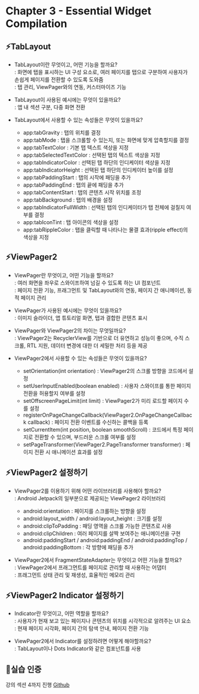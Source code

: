 # Chapter 3 - Essential Widget Compilation
## ⚡️TabLayout
- TabLayout이란 무엇이고, 어떤 기능을 할까요?  
  : 화면에 탭을 표시하는 UI 구성 요소로, 여러 페이지를 탭으로 구분하여 사용자가 손쉽게 페이지를 전환할 수 있도록 도와줌  
  : 탭 관리, ViewPager와의 연동, 커스터마이즈 기능

- TabLayout이 사용된 예시에는 무엇이 있을까요?  
  : 앱 내 섹션 구분, 다중 화면 전환

- TabLayout에서 사용할 수 있는 속성들은 무엇이 있을까요?  
  - app:tabGravity : 탭의 위치를 결정
  - app:tabMode : 탭을 스크롤할 수 있는지, 또는 화면에 맞게 압축할지를 결정
  - app:tabTextColor : 기본 탭 텍스트 색상을 지정
  - app:tabSelectedTextColor : 선택된 탭의 텍스트 색상을 지정
  - app:tabIndicatorColor : 선택된 탭 하단의 인디케이터 색상을 지정
  - app:tabIndicatorHeight : 선택된 탭 하단의 인디케이터 높이를 설정
  - app:tabPaddingStart : 탭의 시작에 패딩을 추가
  - app:tabPaddingEnd : 탭의 끝에 패딩을 추가
  - app:tabContentStart : 탭의 콘텐츠 시작 위치를 조정
  - app:tabBackground : 탭의 배경을 설정
  - app:tabIndicatorFullWidth : 선택된 탭의 인디케이터가 탭 전체에 걸칠지 여부를 결정
  - app:tabIconTint : 탭 아이콘의 색상을 설정
  - app:tabRippleColor : 탭을 클릭할 때 나타나는 물결 효과(ripple effect)의 색상을 지정

## ⚡️ViewPager2
- ViewPager란 무엇이고, 어떤 기능을 할까요?  
  : 여러 화면을 좌우로 스와이프하여 넘길 수 있도록 하는 UI 컴포넌트  
  : 페이지 전환 기능, 프래그먼트 및 TabLayout와의 연동, 페이지 간 애니메이션, 동적 페이지 관리

- ViewPager가 사용된 예시에는 무엇이 있을까요?  
  : 이미지 슬라이더, 앱 튜토리얼 화면, 탭과 결합한 콘텐츠 표시

- ViewPager와 ViewPager2의 차이는 무엇일까요?  
  : ViewPager2는 RecyclerView를 기반으로 더 유연하고 성능이 좋으며, 수직 스크롤, RTL 지원, 데이터 변경에 대한 더 세밀한 처리 등을 제공

- ViewPager2에서 사용할 수 있는 속성들은 무엇이 있을까요?  
  - setOrientation(int orientation) : ViewPager2의 스크롤 방향을 코드에서 설정
  - setUserInputEnabled(boolean enabled) : 사용자 스와이프를 통한 페이지 전환을 허용할지 여부를 설정
  - setOffscreenPageLimit(int limit) : ViewPager2가 미리 로드할 페이지 수를 설정
  - registerOnPageChangeCallback(ViewPager2.OnPageChangeCallback callback) : 페이지 전환 이벤트를 수신하는 콜백을 등록
  - setCurrentItem(int position, boolean smoothScroll) : 코드에서 특정 페이지로 전환할 수 있으며, 부드러운 스크롤 여부를 설정
  - setPageTransformer(ViewPager2.PageTransformer transformer) : 페이지 전환 시 애니메이션 효과를 설정

## ⚡️ViewPager2 설정하기
- ViewPager2를 이용하기 위해 어떤 라이브러리를 사용해야 할까요?  
  : Android Jetpack의 일부분으로 제공되는 ViewPager2 라이브러리  
  - android:orientation : 페이지를 스크롤하는 방향을 설정
  - android:layout_width / android:layout_height : 크기를 설정
  - android:clipToPadding : 패딩 영역을 스크롤 가능한 콘텐츠로 사용
  - android:clipChildren : 여러 페이지를 살짝 보여주는 애니메이션을 구현
  - android:paddingStart / android:paddingEnd / android:paddingTop / android:paddingBottom : 각 방향에 패딩을 추가

- ViewPager2에서 FragmentStateAdapter는 무엇이고 어떤 기능을 할까요?  
  : ViewPager2에서 프래그먼트를 페이지로 관리할 때 사용하는 어댑터  
  : 프래그먼트 상태 관리 및 재생성, 효율적인 메모리 관리

## ⚡️ViewPager2 Indicator 설정하기
- Indicator란 무엇이고, 어떤 역할을 할까요?  
  : 사용자가 현재 보고 있는 페이지나 콘텐츠의 위치를 시각적으로 알려주는 UI 요소  
  : 현재 페이지 시각화, 페이지 간의 탐색 안내, 페이지 전환 기능

- ViewPager2에서 Indicator를 설정하려면 어떻게 해야할까요?  
  : TabLayout이나 Dots Indicator와 같은 컴포넌트를 사용

## 📂실습 인증
강의 섹션 4까지 진행 
[Github](https://github.com/MunJeongEun/practice-7th-android.git)